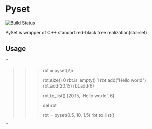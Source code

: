 # Pyset
[![Build Status](https://travis-ci.com/DobroSun/py_set.svg?branch=master)](https://travis-ci.com/DobroSun/py_set)

PySet is wrapper of C++ standart red-black tree realization(std::set)

Usage
-----
``
>>>rbt = pyset()\n
>>>
>>>rbt.size()
0
>>>rbt.is_empty()
1
>>>rbt.add("Hello world")
>>>rbt.add(20.15)
>>>rbt.add(6)
>>>
>>>rbt.to_list()
[20.15, 'Hello world', 6]
>>>
>>>del rbt
>>>
>>>rbt = pyset(0.5, 10, 1.5)
>>>rbt.to_list()

``
